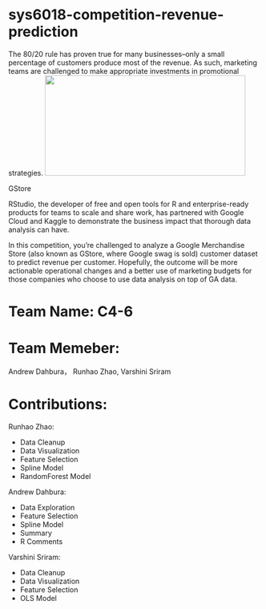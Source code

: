 # sys6018-competition-revenue-prediction
The 80/20 rule has proven true for many businesses–only a small percentage of customers produce most of the revenue. As such, marketing teams are challenged to make appropriate investments in promotional strategies.
<img height=200px width = 400px src="https://storage.googleapis.com/kaggle-media/competitions/RStudio/google_store.jpg">

GStore

RStudio, the developer of free and open tools for R and enterprise-ready products for teams to scale and share work, has partnered with Google Cloud and Kaggle to demonstrate the business impact that thorough data analysis can have.

In this competition, you’re challenged to analyze a Google Merchandise Store (also known as GStore, where Google swag is sold) customer dataset to predict revenue per customer. Hopefully, the outcome will be more actionable operational changes and a better use of marketing budgets for those companies who choose to use data analysis on top of GA data.

# Team Name: C4-6

# Team Memeber:
Andrew Dahbura， Runhao Zhao, Varshini Sriram

# Contributions:
Runhao Zhao: 
- Data Cleanup
- Data Visualization
- Feature Selection
- Spline Model
- RandomForest Model

Andrew Dahbura:
- Data Exploration
- Feature Selection
- Spline Model
- Summary
- R Comments

Varshini Sriram:
- Data Cleanup
- Data Visualization
- Feature Selection
- OLS Model



